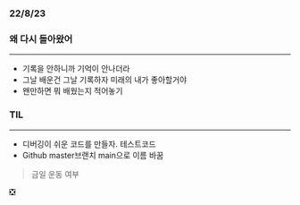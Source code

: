 ### 22/8/23



### 왜 다시 돌아왔어

---

- 기록을 안하니까 기억이 안나더라
- 그날 배운건 그날 기록하자 미래의 내가 좋아할거야
- 왠만하면 뭐 배웠는지 적어놓기



### TIL

----

- 디버깅이 쉬운 코드를 만들자. 테스트코드
- Github master브랜치 main으로 이름 바꿈



> 금일 운동 여부

:negative_squared_cross_mark:

